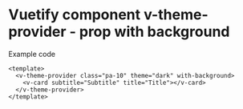 # Vuetify component v-theme-provider - prop with background

Example code

```vue
<template>
  <v-theme-provider class="pa-10" theme="dark" with-background>
    <v-card subtitle="Subtitle" title="Title"></v-card>
  </v-theme-provider>
</template>

```
